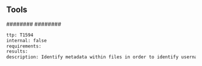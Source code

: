 

## Tools
########
########

```meta
ttp: T1594
internal: false
requirements: 
results: 
description: Identify metadata within files in order to identify usernames, IPs etc.
```